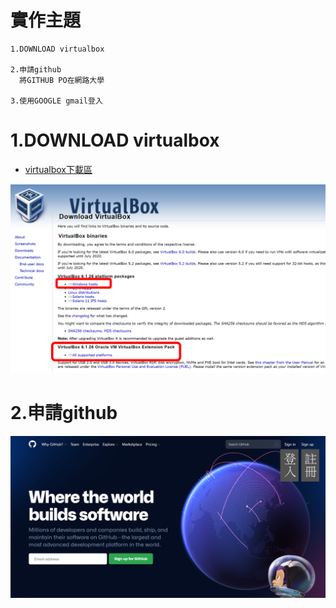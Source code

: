 # 實作主題
```
1.DOWNLOAD virtualbox

2.申請github
  將GITHUB PO在網路大學

3.使用GOOGLE gmail登入
```

# 1.DOWNLOAD virtualbox

- [virtualbox下載區](https://www.virtualbox.org/wiki/Downloads)

![下載紅色的兩個檔案](./20210915BOX.png)

# 2.申請github

![申請github帳號](./20210915GITHUB.png)
